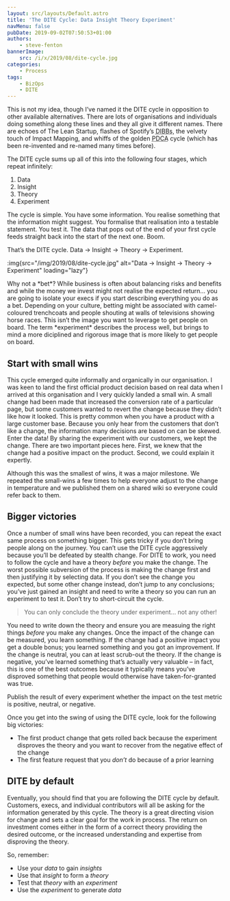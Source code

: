 ```yaml
---
layout: src/layouts/Default.astro
title: 'The DITE Cycle: Data Insight Theory Experiment'
navMenu: false
pubDate: 2019-09-02T07:50:53+01:00
authors:
    - steve-fenton
bannerImage:
    src: /i/x/2019/08/dite-cycle.jpg
categories:
    - Process
tags:
    - BizOps
    - DITE
---
```


This is not my idea, though I’ve named it the DITE cycle in opposition to other available alternatives. There are lots of organisations and individuals doing something along these lines and they all give it different names. There are echoes of The Lean Startup, flashes of Spotify’s <abbr title="Data Insight Belief Bet">DIBBs</abbr>, the velvety touch of Impact Mapping, and whiffs of the golden <abbr title="Plan Do Check Act">PDCA</abbr> cycle (which has been re-invented and re-named many times before).

The DITE cycle sums up all of this into the following four stages, which repeat infinitely:

1. Data
2. Insight
3. Theory
4. Experiment

The cycle is simple. You have some information. You realise something that the information might suggest. You formalise that realisation into a testable statement. You test it. The data that pops out of the end of your first cycle feeds straight back into the start of the next one. Boom.

That’s the DITE cycle. Data -> Insight -> Theory -> Experiment.

:img{src="/img/2019/08/dite-cycle.jpg" alt="Data -> Insight -> Theory -> Experiment" loading="lazy"}

<aside>Why not a *bet*? While business is often about balancing risks and benefits and while the money we invest might not realise the expected return… you are going to isolate your execs if you start describing everything you do as a bet. Depending on your culture, betting might be associated with camel-coloured trenchcoats and people shouting at walls of televisions showing horse races. This isn’t the image you want to leverage to get people on board. The term *experiment* describes the process well, but brings to mind a more diciplined and rigorous image that is more likely to get people on board.</aside>

## Start with small wins

This cycle emerged quite informally and organically in our organisation. I was keen to land the first official product decision based on real data when I arrived at this organisation and I very quickly landed a small win. A small change had been made that increased the conversion rate of a particular page, but some customers wanted to revert the change because they didn’t like how it looked. This is pretty common when you have a product with a large customer base. Because you only hear from the customers that don’t like a change, the information many decisions are based on can be skewed. Enter the data! By sharing the experiment with our customers, we kept the change. There are two important pieces here. First, we knew that the change had a positive impact on the product. Second, we could explain it expertly.

Although this was the smallest of wins, it was a major milestone. We repeated the small-wins a few times to help everyone adjust to the change in temperature and we published them on a shared wiki so everyone could refer back to them.

## Bigger victories

Once a number of small wins have been recorded, you can repeat the exact same process on something bigger. This gets tricky if you don’t bring people along on the journey. You can’t use the DITE cycle aggressively because you’ll be defeated by stealth change. For DITE to work, you need to follow the cycle and have a theory *before* you make the change. The worst possible subversion of the process is making the change first and then justifying it by selecting data. If you don’t see the change you expected, but some other change instead, don’t jump to any conclusions; you’ve just gained an insight and need to write a theory so you can run an experiment to test it. Don’t try to short-circuit the cycle.

> You can only conclude the theory under experiment… not any other!

You need to write down the theory and ensure you are measuing the right things *before* you make any changes. Once the impact of the change can be measured, you learn something. If the change had a positive impact you get a double bonus; you learned something and you got an improvement. If the change is neutral, you can at least scrub-out the theory. If the change is negative, you’ve learned something that’s actually very valuable – in fact, this is one of the best outcomes because it typically means you’ve disproved something that people would otherwise have taken-for-granted was true.

Publish the result of every experiment whether the impact on the test metric is positive, neutral, or negative.

Once you get into the swing of using the DITE cycle, look for the following big victories:

- The first product change that gets rolled back because the experiment disproves the theory and you want to recover from the negative effect of the change
- The first feature request that you *don’t* do because of a prior learning

## DITE by default

Eventually, you should find that you are following the DITE cycle by default. Customers, execs, and individual contributors will all be asking for the information generated by this cycle. The theory is a great directing vision for change and sets a clear goal for the work in process. The return on investment comes either in the form of a correct theory providing the desired outcome, or the increased understanding and expertise from disproving the theory.

So, remember:

- Use your *data* to gain *insights*
- Use that *insight* to form a *theory*
- Test that *theory* with an *experiment*
- Use the *experiment* to generate *data*
